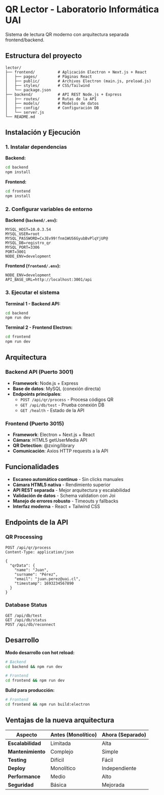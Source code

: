 # QR Lector - Laboratorio Informática UAI

Sistema de lectura QR moderno con arquitectura separada frontend/backend.

## Estructura del proyecto

```
lector/
├── frontend/          # Aplicación Electron + Next.js + React
│   ├── pages/         # Páginas React
│   ├── public/        # Archivos Electron (main.js, preload.js)
│   ├── styles/        # CSS/Tailwind
│   └── package.json
├── backend/           # API REST Node.js + Express
│   ├── routes/        # Rutas de la API
│   ├── models/        # Modelos de datos
│   ├── config/        # Configuración DB
│   └── server.js
└── README.md
```

## Instalación y Ejecución

### 1. Instalar dependencias

**Backend:**
```bash
cd backend
npm install
```

**Frontend:**
```bash
cd frontend
npm install
```

### 2. Configurar variables de entorno

**Backend (`backend/.env`):**
```env
MYSQL_HOST=10.0.3.54
MYSQL_USER=root
MYSQL_PASSWORD=CxJEv99!fnm1WUS6GyubBvPlqYjUP@
MYSQL_DB=registro_qr
MYSQL_PORT=3306
PORT=3001
NODE_ENV=development
```

**Frontend (`frontend/.env`):**
```env
NODE_ENV=development
API_BASE_URL=http://localhost:3001/api
```

### 3. Ejecutar el sistema

**Terminal 1 - Backend API:**
```bash
cd backend
npm run dev
```

**Terminal 2 - Frontend Electron:**
```bash
cd frontend
npm run dev
```

## Arquitectura

### Backend API (Puerto 3001)
- **Framework**: Node.js + Express
- **Base de datos**: MySQL (conexión directa)
- **Endpoints principales**:
  - `POST /api/qr/process` - Procesa códigos QR
  - `GET /api/db/test` - Prueba conexión DB
  - `GET /health` - Estado de la API

### Frontend (Puerto 3015)
- **Framework**: Electron + Next.js + React
- **Cámara**: HTML5 getUserMedia API
- **QR Detection**: @zxing/library
- **Comunicación**: Axios HTTP requests a la API

## Funcionalidades

- **Escaneo automático continuo** - Sin clicks manuales
- **Cámara HTML5 nativa** - Rendimiento superior
- **API REST separada** - Mejor arquitectura y escalabilidad
- **Validación de datos** - Schema validation con Joi
- **Manejo de errores robusto** - Timeouts y fallbacks
- **Interfaz moderna** - React + Tailwind CSS

## Endpoints de la API

### QR Processing
```http
POST /api/qr/process
Content-Type: application/json

{
  "qrData": {
    "name": "Juan",
    "surname": "Pérez",
    "email": "juan.perez@uai.cl",
    "timestamp": 1693234567890
  }
}
```

### Database Status
```http
GET /api/db/test
GET /api/db/status
POST /api/db/reconnect
```

## Desarrollo

**Modo desarrollo con hot reload:**
```bash
# Backend
cd backend && npm run dev

# Frontend  
cd frontend && npm run dev
```

**Build para producción:**
```bash
# Frontend
cd frontend && npm run build:electron
```

## Ventajas de la nueva arquitectura

| Aspecto | Antes (Monolítico) | Ahora (Separado) |
|---------|-------------------|------------------|
| **Escalabilidad** | Limitada | Alta |
| **Mantenimiento** | Complejo | Simple |
| **Testing** | Difícil | Fácil |
| **Deploy** | Monolítico | Independiente |
| **Performance** | Medio | Alto |
| **Seguridad** | Básica | Mejorada |